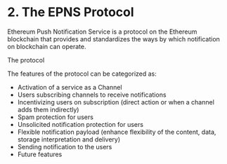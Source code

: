 # 2. The EPNS Protocol

Ethereum Push Notification Service is a protocol on the Ethereum blockchain that provides and standardizes the ways by which notification on blockchain can operate. 

The protocol 

The features of the protocol can be categorized as: 

* Activation of a service as a Channel
* Users subscribing channels to receive notifications
* Incentivizing users on subscription \(direct action or when a channel adds them indirectly\)
* Spam protection for users
* Unsolicited notification protection for users
* Flexible notification payload \(enhance flexibility of the content, data, storage interpretation and delivery\)
* Sending notification to the users
* Future features









